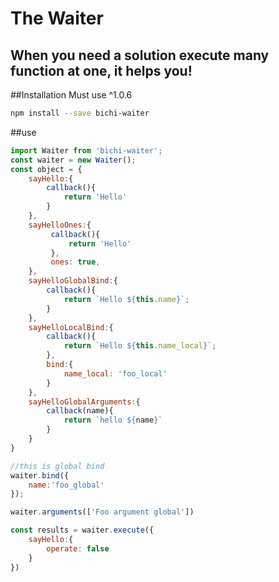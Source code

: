 # The Waiter 
## When you need a solution execute many function at one, it helps you!

##Installation
Must use ^1.0.6
````bash
npm install --save bichi-waiter
````
##use 
```javascript
import Waiter from 'bichi-waiter';
const waiter = new Waiter();
const object = {
    sayHello:{
        callback(){
            return 'Hello' 
        }
    },
    sayHelloOnes:{
         callback(){
             return 'Hello' 
         },
         ones: true,
    },
    sayHelloGlobalBind:{
        callback(){
            return `Hello ${this.name}`;
        }
    },
    sayHelloLocalBind:{
        callback(){
            return `Hello ${this.name_local}`;
        },
        bind:{
            name_local: 'foo_local'
        }
    },
    sayHelloGlobalArguments:{
        callback(name){
            return `hello ${name}`
        }
    }
}

//this is global bind
waiter.bind({
    name:'foo_global'
});

waiter.arguments(['Foo argument global'])

const results = waiter.execute({
    sayHello:{
        operate: false
    }
})
```
